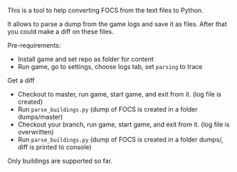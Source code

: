 This is a tool to help converting FOCS from the text files to Python.

It allows to parse a dump from the game logs and save it as files. After that you could make a diff on these files.


Pre-requirements:

- Install game and set repo as folder for content
- Run game, go to settings, choose logs tab, set `parsing` to trace

Get a diff
- Checkout to master, run game, start game, and exit from it. (log file is created)
- Run `parse_buildings.py` (dump of FOCS is created in a folder dumps/master)
- Checkout your branch, run game, start game, and exit from it. (log file is overwritten)
- Run `parse_buildings.py` (dump of FOCS is created in a folder dumps/<your-branch>, diff is printed to console)


Only buildings are supported so far.